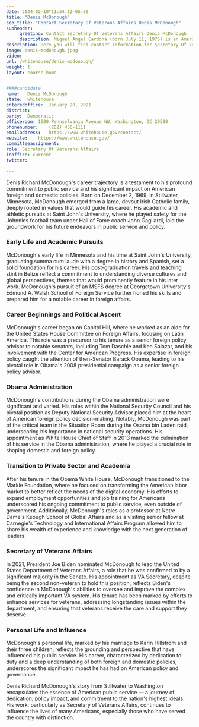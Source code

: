 ```yaml
---
date: 2024-02-10T11:54:12-05:00
title: "Denis McDonough"
seo_title: "Contact Secretary Of Veterans Affairs Denis McDonough"
subheader:
     greeting: Contact Secretary Of Veterans Affairs Denis McDonough
     description: Miguel Angel Cardona (born July 11, 1975) is an American educator and is currently serving as the 12th United States Secretary of Education under President Joe Biden since 2021.
description: Here you will find contact information for Secretary Of Veterans Affairs  Denis McDonough, including the email address, phone number, and mailing address.
image: denis-mcdonough.jpeg
video: 
url: /whitehouse/denis-mcdonough/
weight: 1
layout: course_home


####candidate
name:	Denis McDonough
state:	whitehouse
enteredoffice:	January 20, 2021
district: 
party:	Democratic
officeroom: 1600 Pennsylvania Avenue NW, Washington, DC 20500
phonenumber:	(202) 456-1111
emailaddress:	https://www.whitehouse.gov/contact/
website:	https://www.whitehouse.gov/
committeeassignment: 
role: Secretary Of Veterans Affairs  
inoffice: current
twitter: 

---
```


Denis Richard McDonough's career trajectory is a testament to his profound commitment to public service and his significant impact on American foreign and domestic policies. Born on December 2, 1969, in Stillwater, Minnesota, McDonough emerged from a large, devout Irish Catholic family, deeply rooted in values that would guide his career. His academic and athletic pursuits at Saint John's University, where he played safety for the Johnnies football team under Hall of Fame coach John Gagliardi, laid the groundwork for his future endeavors in public service and policy.

### Early Life and Academic Pursuits

McDonough's early life in Minnesota and his time at Saint John's University, graduating summa cum laude with a degree in history and Spanish, set a solid foundation for his career. His post-graduation travels and teaching stint in Belize reflect a commitment to understanding diverse cultures and global perspectives, themes that would prominently feature in his later work. McDonough's pursuit of an MSFS degree at Georgetown University's Edmund A. Walsh School of Foreign Service further honed his skills and prepared him for a notable career in foreign affairs.

### Career Beginnings and Political Ascent

McDonough's career began on Capitol Hill, where he worked as an aide for the United States House Committee on Foreign Affairs, focusing on Latin America. This role was a precursor to his tenure as a senior foreign policy advisor to notable senators, including Tom Daschle and Ken Salazar, and his involvement with the Center for American Progress. His expertise in foreign policy caught the attention of then-Senator Barack Obama, leading to his pivotal role in Obama's 2008 presidential campaign as a senior foreign policy advisor.

### Obama Administration

McDonough's contributions during the Obama administration were significant and varied. His roles within the National Security Council and his pivotal position as Deputy National Security Advisor placed him at the heart of American foreign policy decision-making. Notably, McDonough was part of the critical team in the Situation Room during the Osama bin Laden raid, underscoring his importance in national security operations. His appointment as White House Chief of Staff in 2013 marked the culmination of his service in the Obama administration, where he played a crucial role in shaping domestic and foreign policy.

### Transition to Private Sector and Academia

After his tenure in the Obama White House, McDonough transitioned to the Markle Foundation, where he focused on transforming the American labor market to better reflect the needs of the digital economy. His efforts to expand employment opportunities and job training for Americans underscored his ongoing commitment to public service, even outside of government. Additionally, McDonough's roles as a professor at Notre Dame's Keough School of Global Affairs and as a visiting senior fellow at Carnegie's Technology and International Affairs Program allowed him to share his wealth of experience and knowledge with the next generation of leaders.

### Secretary of Veterans Affairs

In 2021, President Joe Biden nominated McDonough to lead the United States Department of Veterans Affairs, a role that he was confirmed to by a significant majority in the Senate. His appointment as VA Secretary, despite being the second non-veteran to hold this position, reflects Biden's confidence in McDonough's abilities to oversee and improve the complex and critically important VA system. His tenure has been marked by efforts to enhance services for veterans, addressing longstanding issues within the department, and ensuring that veterans receive the care and support they deserve.

### Personal Life and Influence

McDonough's personal life, marked by his marriage to Karin Hillstrom and their three children, reflects the grounding and perspective that have influenced his public service. His career, characterized by dedication to duty and a deep understanding of both foreign and domestic policies, underscores the significant impact he has had on American policy and governance.

Denis Richard McDonough's story from Stillwater to Washington encapsulates the essence of American public service — a journey of dedication, policy impact, and commitment to the nation's highest ideals. His work, particularly as Secretary of Veterans Affairs, continues to influence the lives of many Americans, especially those who have served the country with distinction.